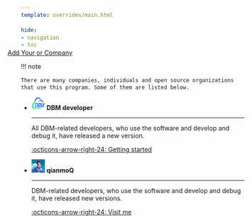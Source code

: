 ```yaml
---
template: overrides/main.html

hide:
- navigation
- toc
---
```


<style>
.md-typeset h1 {
  text-align: center;
  font-weight: 1000;
}
</style>

<div class="font-center" style="margin-top: -30px; margin-left: -30px;">
  <a href="https://github.com/EdurtIO/dbm/blob/master/docs/docs/powered_by.md"> <i class="fa fa-plus"> </i> Add Your or Company</a>
</div>

!!! note

    There are many companies, individuals and open source organizations that use this program. Some of them are listed below.

<div class="grid cards" markdown>

- <span class="twemoji"><img src="./assets/powered_by/dbm.png" width="30"></span> __DBM developer__

    ---

    All DBM-related developers, who use the software and develop and debug it, have released a new version.

    [:octicons-arrow-right-24: Getting started](https://github.com/EdurtIO/dbm)

- <span class="twemoji"><img src="./assets/powered_by/qianmoq.png" width="30"></span> __qianmoQ__

    ---

    DBM-related developers, who use the software and develop and debug it, have released new versions.

    [:octicons-arrow-right-24: Visit me](https://github.com/qianmoQ)

</div>
